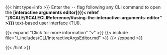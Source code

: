 &NewLine;

{{< hint type=info >}}
Enter the `--` flag following any CLI command to open the **[interactive arguments editor]({{< relref "/SCALE/SCALECLIReference/#using-the-interactive-arguments-editor" >}})** text-based user interface (TUI).

{{< expand "Click for more information" "v" >}}
{{< include file="/_includes/CLI/InteractiveArgsEditor.md" >}}
{{< /expand >}}

{{< /hint >}}
